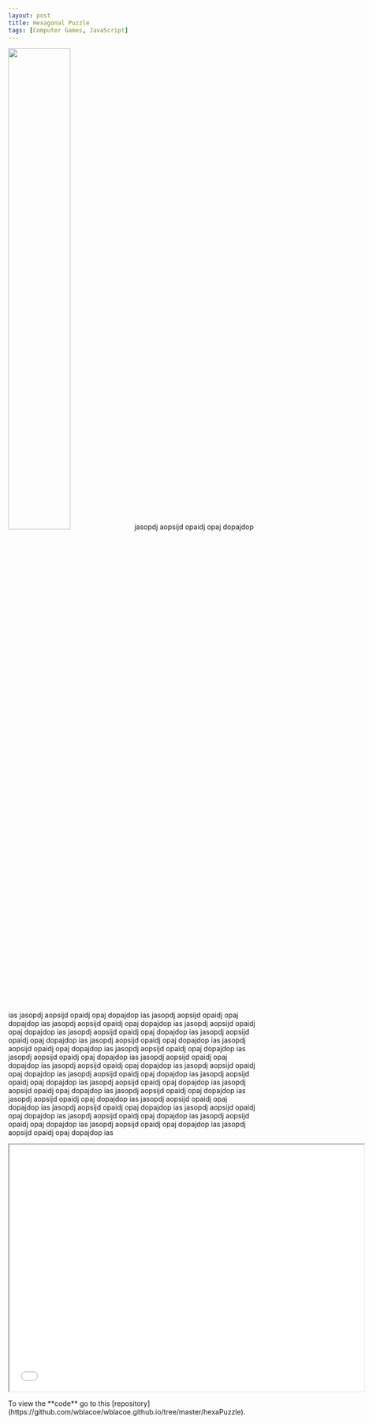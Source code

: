 ```yaml
---
layout: post
title: Hexagonal Puzzle
tags: [Computer Games, JavaScript]
---
```


<p>
<img class="floatright" width="50%" src="/images/hexaPuzzleWilliamSolution.png.png" />
jasopdj aopsijd opaidj opaj dopajdop ias jasopdj aopsijd opaidj opaj dopajdop ias jasopdj aopsijd opaidj opaj dopajdop ias jasopdj aopsijd opaidj opaj dopajdop ias jasopdj aopsijd opaidj opaj dopajdop ias jasopdj aopsijd opaidj opaj dopajdop ias jasopdj aopsijd opaidj opaj dopajdop ias jasopdj aopsijd opaidj opaj dopajdop ias jasopdj aopsijd opaidj opaj dopajdop ias jasopdj aopsijd opaidj opaj dopajdop ias jasopdj aopsijd opaidj opaj dopajdop ias jasopdj aopsijd opaidj opaj dopajdop ias jasopdj aopsijd opaidj opaj dopajdop ias jasopdj aopsijd opaidj opaj dopajdop ias jasopdj aopsijd opaidj opaj dopajdop ias jasopdj aopsijd opaidj opaj dopajdop ias jasopdj aopsijd opaidj opaj dopajdop ias jasopdj aopsijd opaidj opaj dopajdop ias jasopdj aopsijd opaidj opaj dopajdop ias jasopdj aopsijd opaidj opaj dopajdop ias jasopdj aopsijd opaidj opaj dopajdop ias jasopdj aopsijd opaidj opaj dopajdop ias jasopdj aopsijd opaidj opaj dopajdop ias jasopdj aopsijd opaidj opaj dopajdop ias jasopdj aopsijd opaidj opaj dopajdop ias jasopdj aopsijd opaidj opaj dopajdop ias jasopdj aopsijd opaidj opaj dopajdop ias 
</p>

<iframe src="/hexaPuzzle/index.html" style="width:720px; height:500px;"></iframe>

<p>
To view the **code** go to this [repository](https://github.com/wblacoe/wblacoe.github.io/tree/master/hexaPuzzle).
</p>